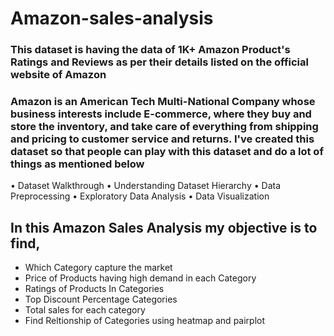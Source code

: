 # Amazon-sales-analysis

### This dataset is having the data of 1K+ Amazon Product's Ratings and Reviews as per their details listed on the official website of Amazon

### Amazon is an American Tech Multi-National Company whose business interests include E-commerce, where they buy and store the inventory, and take care of everything from shipping and pricing to customer service and returns. I've created this dataset so that people can play with this dataset and do a lot of things as mentioned below
• Dataset Walkthrough
• Understanding Dataset Hierarchy
• Data Preprocessing
• Exploratory Data Analysis
• Data Visualization

## In this Amazon Sales Analysis my objective is to find,
* Which Category capture the market
* Price of Products having high demand in each Category
* Ratings of Products In Categories
* Top Discount Percentage Categories
* Total sales for each category
* Find Reltionship of Categories using heatmap and pairplot
